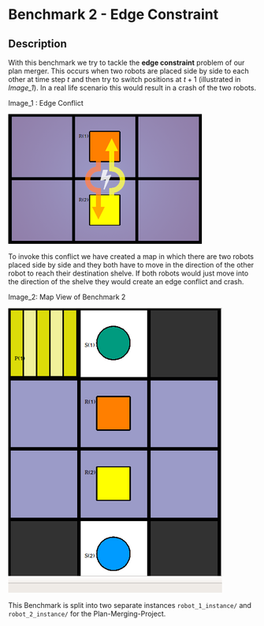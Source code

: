 # Benchmark 2 - Edge Constraint



## Description

With this benchmark we try to tackle the **edge constraint** problem of our plan merger. This occurs when two robots are placed side by side to each other at time step $t$ and then try to switch positions at $t+1$ (illustrated in _Image_1_). In a real life scenario this would result in a crash of the two robots. 



Image_1 :  Edge Conflict

![ Vertex Constraint Problem](edge_constraint.png "Vertex Constraint Conflict") 



To invoke this conflict we have created a map in which there are two robots placed side by side and they both have to move in the direction of the other robot to reach their destination shelve. If both robots would just move into the direction of the shelve they would create an edge conflict and crash.



Image_2: Map View of Benchmark 2

![Map view of Benchmark 1](map.png "Map view of Benchmark 1") 



This Benchmark is split into two separate instances `robot_1_instance/` and `robot_2_instance/` for the Plan-Merging-Project. 